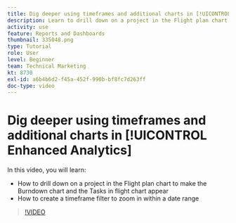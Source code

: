 ```yaml
---
title: Dig deeper using timeframes and additional charts in [!UICONTROL Enhanced Analytics]
description: Learn to drill down on a project in the Flight plan chart to make the Burndown chart and the Tasks in flight chart appear in Workfront.
activity: use
feature: Reports and Dashboards
thumbnail: 335048.png
type: Tutorial
role: User
level: Beginner
team: Technical Marketing
kt: 8730
exl-id: a6b4b6d2-f45a-452f-990b-bf8fc7d263ff
doc-type: video
---
```

# Dig deeper using timeframes and additional charts in [!UICONTROL Enhanced Analytics]

In this video, you will learn:

* How to drill down on a project in the Flight plan chart to make the Burndown chart and the Tasks in flight chart appear
* How to create a timeframe filter to zoom in within a date range

>[!VIDEO](https://video.tv.adobe.com/v/335048/?quality=12&learn=on)
